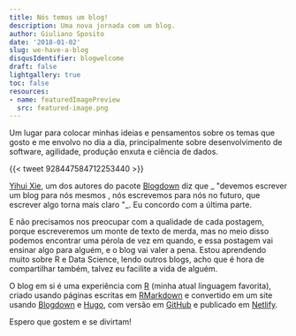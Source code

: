 ```yaml
---
title: Nós temos um blog!
description: Uma nova jornada com um blog.
author: Giuliano Sposito
date: '2018-01-02'
slug: we-have-a-blog
disqusIdentifier: blogwelcome
draft: false
lightgallery: true
toc: false
resources:
- name: featuredImagePreview
  src: featured-image.png
---
```


Um lugar para colocar minhas ideias e pensamentos sobre os temas que gosto e me envolvo no dia a dia, principalmente sobre desenvolvimento de software, agilidade, produção enxuta e ciência de dados.

<!--more-->

{{< tweet 928447584712253440 >}}

[Yihui Xie](http://www.twitter.com/), um dos autores do pacote [Blogdown](https://bookdown.org/yihui/blogdown/) diz que _ "devemos escrever um blog para nós mesmos , nós escrevemos para nós no futuro, que escrever algo torna mais claro "_. Eu concordo com a última parte.

E não precisamos nos preocupar com a qualidade de cada postagem, porque escreveremos um monte de texto de merda, mas no meio disso podemos encontrar uma pérola de vez em quando, e essa postagem vai ensinar algo para alguém, e o blog vai valer a pena. Estou aprendendo muito sobre R e Data Science, lendo outros blogs, acho que é hora de compartilhar também, talvez eu facilite a vida de alguém.

O blog em si é uma experiência com [R](https://www.r-project.org/) (minha atual linguagem favorita), criado usando páginas escritas em [RMarkdown](http://rmarkdown.rstudio.com/ ) e convertido em um site usando [Blogdown](https://bookdown.org/yihui/blogdown/) e [Hugo](https://gohugo.io/), com versão em [GitHub](https://github.com/GiulSposito/yetanotheriteration) e publicado em [Netlify](http://www.netlify.com).

Espero que gostem e se divirtam!
